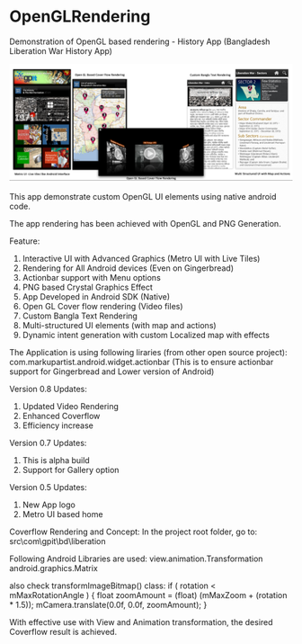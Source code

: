 # OpenGLRendering
Demonstration of OpenGL based rendering - History App (Bangladesh Liberation War History App)

<img src="https://github.com/tanjinbd/LiberationWar5/blob/main/War_Museum_Rendering_OpenGL.png" width="750" title="OpenGL based app rendering with Custom Coverflow">

This app demonstrate custom OpenGL UI elements using native android code.

The app rendering has been achieved with OpenGL and PNG Generation.

Feature:

1. Interactive UI with Advanced Graphics (Metro UI with Live Tiles)
2. Rendering for All Android devices (Even on Gingerbread)
3. Actionbar support with Menu options
4. PNG based Crystal Graphics Effect
5. App Developed in Android SDK (Native)
6. Open GL Cover flow rendering (Video files)
7. Custom Bangla Text Rendering
8. Multi-structured UI elements (with map and actions)
9. Dynamic intent generation with custom Localized map with effects

The Application is using following liraries (from other open source project):
com.markupartist.android.widget.actionbar (This is to ensure actionbar support for Gingerbread and Lower version of Android)

Version 0.8 Updates:
1. Updated Video Rendering
2. Enhanced Coverflow
3. Efficiency increase

Version 0.7 Updates:
1. This is alpha build
2. Support for Gallery option

Version 0.5 Updates:
1. New App logo
2. Metro UI based home 

Coverflow Rendering and Concept:
In the project root folder, go to: src\com\gpit\bd\liberation

Following Android Libraries are used:
view.animation.Transformation
android.graphics.Matrix

also check transformImageBitmap() class:
if ( rotation < mMaxRotationAngle ) {
float zoomAmount = (float) (mMaxZoom + (rotation * 1.5));
mCamera.translate(0.0f, 0.0f, zoomAmount);
}

With effective use with View and Animation transformation, the desired Coverflow result is achieved.
